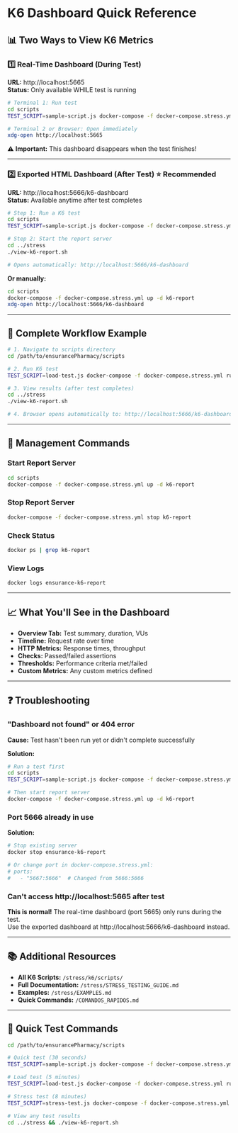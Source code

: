 # K6 Dashboard Quick Reference

## 📊 Two Ways to View K6 Metrics

### 1️⃣ Real-Time Dashboard (During Test) 
**URL:** http://localhost:5665  
**Status:** Only available WHILE test is running

```bash
# Terminal 1: Run test
cd scripts
TEST_SCRIPT=sample-script.js docker-compose -f docker-compose.stress.yml run --rm k6

# Terminal 2 or Browser: Open immediately
xdg-open http://localhost:5665
```

⚠️ **Important:** This dashboard disappears when the test finishes!

---

### 2️⃣ Exported HTML Dashboard (After Test) ⭐ **Recommended**
**URL:** http://localhost:5666/k6-dashboard  
**Status:** Available anytime after test completes

```bash
# Step 1: Run a K6 test
cd scripts
TEST_SCRIPT=sample-script.js docker-compose -f docker-compose.stress.yml run --rm k6

# Step 2: Start the report server
cd ../stress
./view-k6-report.sh

# Opens automatically: http://localhost:5666/k6-dashboard
```

**Or manually:**
```bash
cd scripts
docker-compose -f docker-compose.stress.yml up -d k6-report
xdg-open http://localhost:5666/k6-dashboard
```

---

## 🎯 Complete Workflow Example

```bash
# 1. Navigate to scripts directory
cd /path/to/ensurancePharmacy/scripts

# 2. Run K6 test
TEST_SCRIPT=load-test.js docker-compose -f docker-compose.stress.yml run --rm k6

# 3. View results (after test completes)
cd ../stress
./view-k6-report.sh

# 4. Browser opens automatically to: http://localhost:5666/k6-dashboard
```

---

## 🔧 Management Commands

### Start Report Server
```bash
cd scripts
docker-compose -f docker-compose.stress.yml up -d k6-report
```

### Stop Report Server
```bash
docker-compose -f docker-compose.stress.yml stop k6-report
```

### Check Status
```bash
docker ps | grep k6-report
```

### View Logs
```bash
docker logs ensurance-k6-report
```

---

## 📈 What You'll See in the Dashboard

- **Overview Tab:** Test summary, duration, VUs
- **Timeline:** Request rate over time
- **HTTP Metrics:** Response times, throughput
- **Checks:** Passed/failed assertions
- **Thresholds:** Performance criteria met/failed
- **Custom Metrics:** Any custom metrics defined

---

## ❓ Troubleshooting

### "Dashboard not found" or 404 error
**Cause:** Test hasn't been run yet or didn't complete successfully

**Solution:**
```bash
# Run a test first
cd scripts
TEST_SCRIPT=sample-script.js docker-compose -f docker-compose.stress.yml run --rm k6

# Then start report server
docker-compose -f docker-compose.stress.yml up -d k6-report
```

### Port 5666 already in use
**Solution:**
```bash
# Stop existing server
docker stop ensurance-k6-report

# Or change port in docker-compose.stress.yml:
# ports:
#   - "5667:5666"  # Changed from 5666:5666
```

### Can't access http://localhost:5665 after test
**This is normal!** The real-time dashboard (port 5665) only runs during the test.  
Use the exported dashboard at http://localhost:5666/k6-dashboard instead.

---

## 📚 Additional Resources

- **All K6 Scripts:** `/stress/k6/scripts/`
- **Full Documentation:** `/stress/STRESS_TESTING_GUIDE.md`
- **Examples:** `/stress/EXAMPLES.md`
- **Quick Commands:** `/COMANDOS_RAPIDOS.md`

---

## 🚀 Quick Test Commands

```bash
cd /path/to/ensurancePharmacy/scripts

# Quick test (30 seconds)
TEST_SCRIPT=sample-script.js docker-compose -f docker-compose.stress.yml run --rm k6

# Load test (5 minutes)
TEST_SCRIPT=load-test.js docker-compose -f docker-compose.stress.yml run --rm k6

# Stress test (8 minutes)
TEST_SCRIPT=stress-test.js docker-compose -f docker-compose.stress.yml run --rm k6

# View any test results
cd ../stress && ./view-k6-report.sh
```
